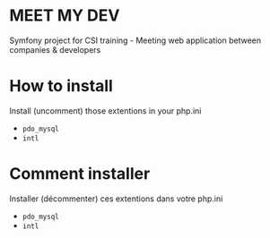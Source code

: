 # MEET MY DEV

Symfony project for CSI training - Meeting web application between companies & developers

# How to install

Install (uncomment) those extentions in your php.ini
-  `pdo_mysql`
-  `intl` 

# Comment installer

Installer (décommenter) ces extentions dans votre php.ini
-  `pdo_mysql`
-  `intl`